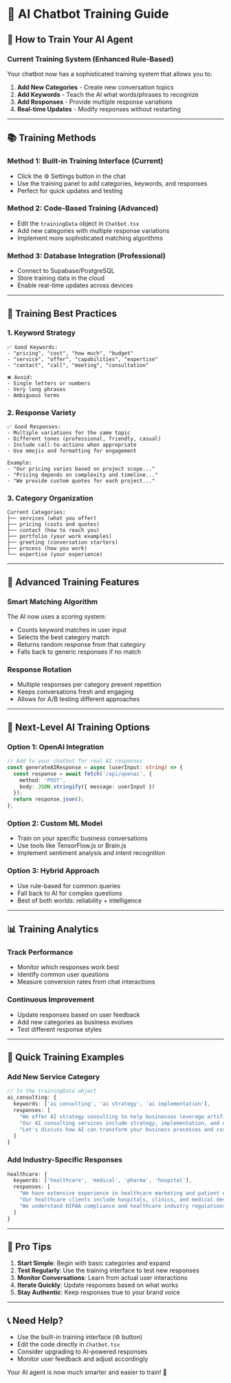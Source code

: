 # 🤖 AI Chatbot Training Guide

## 🚀 **How to Train Your AI Agent**

### **Current Training System (Enhanced Rule-Based)**

Your chatbot now has a sophisticated training system that allows you to:

1. **Add New Categories** - Create new conversation topics
2. **Add Keywords** - Teach the AI what words/phrases to recognize
3. **Add Responses** - Provide multiple response variations
4. **Real-time Updates** - Modify responses without restarting

---

## 📚 **Training Methods**

### **Method 1: Built-in Training Interface (Current)**
- Click the ⚙️ Settings button in the chat
- Use the training panel to add categories, keywords, and responses
- Perfect for quick updates and testing

### **Method 2: Code-Based Training (Advanced)**
- Edit the `trainingData` object in `Chatbot.tsx`
- Add new categories with multiple response variations
- Implement more sophisticated matching algorithms

### **Method 3: Database Integration (Professional)**
- Connect to Supabase/PostgreSQL
- Store training data in the cloud
- Enable real-time updates across devices

---

## 🎯 **Training Best Practices**

### **1. Keyword Strategy**
```
✅ Good Keywords:
- "pricing", "cost", "how much", "budget"
- "service", "offer", "capabilities", "expertise"
- "contact", "call", "meeting", "consultation"

❌ Avoid:
- Single letters or numbers
- Very long phrases
- Ambiguous terms
```

### **2. Response Variety**
```
✅ Good Responses:
- Multiple variations for the same topic
- Different tones (professional, friendly, casual)
- Include call-to-actions when appropriate
- Use emojis and formatting for engagement

Example:
- "Our pricing varies based on project scope..."
- "Pricing depends on complexity and timeline..."
- "We provide custom quotes for each project..."
```

### **3. Category Organization**
```
Current Categories:
├── services (what you offer)
├── pricing (costs and quotes)
├── contact (how to reach you)
├── portfolio (your work examples)
├── greeting (conversation starters)
├── process (how you work)
└── expertise (your experience)
```

---

## 🔧 **Advanced Training Features**

### **Smart Matching Algorithm**
The AI now uses a scoring system:
- Counts keyword matches in user input
- Selects the best category match
- Returns random response from that category
- Falls back to generic responses if no match

### **Response Rotation**
- Multiple responses per category prevent repetition
- Keeps conversations fresh and engaging
- Allows for A/B testing different approaches

---

## 🚀 **Next-Level AI Training Options**

### **Option 1: OpenAI Integration**
```typescript
// Add to your chatbot for real AI responses
const generateAIResponse = async (userInput: string) => {
  const response = await fetch('/api/openai', {
    method: 'POST',
    body: JSON.stringify({ message: userInput })
  });
  return response.json();
};
```

### **Option 2: Custom ML Model**
- Train on your specific business conversations
- Use tools like TensorFlow.js or Brain.js
- Implement sentiment analysis and intent recognition

### **Option 3: Hybrid Approach**
- Use rule-based for common queries
- Fall back to AI for complex questions
- Best of both worlds: reliability + intelligence

---

## 📊 **Training Analytics**

### **Track Performance**
- Monitor which responses work best
- Identify common user questions
- Measure conversion rates from chat interactions

### **Continuous Improvement**
- Update responses based on user feedback
- Add new categories as business evolves
- Test different response styles

---

## 🎯 **Quick Training Examples**

### **Add New Service Category**
```typescript
// In the trainingData object
ai_consulting: {
  keywords: ['ai consulting', 'ai strategy', 'ai implementation'],
  responses: [
    "We offer AI strategy consulting to help businesses leverage artificial intelligence effectively.",
    "Our AI consulting services include strategy, implementation, and ongoing support.",
    "Let's discuss how AI can transform your business processes and customer experience."
  ]
}
```

### **Add Industry-Specific Responses**
```typescript
healthcare: {
  keywords: ['healthcare', 'medical', 'pharma', 'hospital'],
  responses: [
    "We have extensive experience in healthcare marketing and patient engagement.",
    "Our healthcare clients include hospitals, clinics, and medical device companies.",
    "We understand HIPAA compliance and healthcare industry regulations."
  ]
}
```

---

## 🔑 **Pro Tips**

1. **Start Simple**: Begin with basic categories and expand
2. **Test Regularly**: Use the training interface to test new responses
3. **Monitor Conversations**: Learn from actual user interactions
4. **Iterate Quickly**: Update responses based on what works
5. **Stay Authentic**: Keep responses true to your brand voice

---

## 📞 **Need Help?**

- Use the built-in training interface (⚙️ button)
- Edit the code directly in `Chatbot.tsx`
- Consider upgrading to AI-powered responses
- Monitor user feedback and adjust accordingly

Your AI agent is now much smarter and easier to train! 🎉



